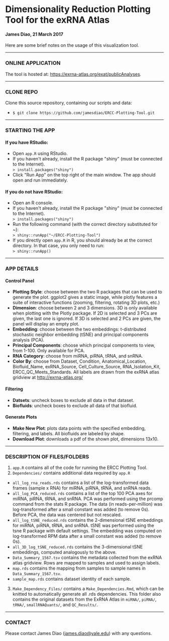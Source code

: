 # Dimensionality Reduction Plotting Tool for the exRNA Atlas

#### James Diao, 21 March 2017

Here are some brief notes on the usage of this visualization tool. <br />

-------------------------------------------------------------

### ONLINE APPLICATION

The tool is hosted at: https://exrna-atlas.org/exat/publicAnalyses. 

-------------------------------------------------------------

### CLONE REPO

Clone this source repository, containing our scripts and data: <br />
- `$ git clone https://github.com/jamesdiao/ERCC-Plotting-Tool.git`

-------------------------------------------------------------

### STARTING THE APP

#### If you have RStudio:  
 - Open `app.R` using RStudio. 
 - If you haven't already, install the R package "shiny" (must be connected to the Internet).  
`> install.packages("shiny")`  
 - Click "Run App" on the top right of the main window. The app should open and run immediately. <br />

#### If you do not have RStudio:  
 - Open an R console.  
 - If you haven't already, install the R package "shiny" (must be connected to the Internet).  
`> install.packages("shiny")`  
 - Run the following command (with the correct directory substituted for ~):  
`> shiny::runApp("~/ERCC-Plotting-Tool")`  
 - If you directly open `app.R` in R, you should already be at the correct directory. In that case, you only need to run:  
`> shiny::runApp()`


-------------------------------------------------------------

### APP DETAILS

#### Control Panel  
- **Plotting Style**: choose between the two R packages that can be used to generate the plot. ggplot2 gives a static image, while plotly features a suite of interactive functions (zooming, filtering, rotating 3D plots, etc.)
- **Dimension**: choose between 2 and 3 dimensions. 3D is only available when plotting with the Plotly package. If 2D is selected and 3 PCs are given, the last one is ignored. If 3D is selected and 2 PCs are given, the panel will display an empty plot. 
- **Embedding**: choose between the two embeddings: t-distributed stochastic neighbor embedding (tSNE) and principal components analysis (PCA). 
- **Principal Components**: choose which principal components to view, from 1-100. Only available for PCA.  
- **RNA Category**: choose from miRNA, piRNA, tRNA, and snRNA.  
- **Color By**: choose from Dataset, Condition, Anatomical\_Location, Biofluid\_Name, exRNA\_Source, Cell\_Culture\_Source, RNA\_Isolation\_Kit, ERCC\_QC\_Meets\_Standards. All labels are drawn from the exRNA atlas gridview at http://exrna-atlas.org/  

#### Filtering  
- **Datsets**: uncheck boxes to exclude all data in that dataset. 
- **Biofluids**: uncheck boxes to exclude all data of that biofluid.  

#### Generate Plots  
- **Make New Plot**: plots data points with the specified embedding, filtering, and labels.  All biofluids are labeled by shape.  
- **Download Plot**: downloads a pdf of the shown plot, dimensions 13x10. 

-------------------------------------------------------------

### DESCRIPTION OF FILES/FOLDERS
1. `app.R` contains all of the code for running the ERCC Plotting Tool. 
2. `Dependencies/` contains additional data required by `app.R`
 - `all_log_rna_reads.rds` contains a list of the log-transformed data frames (sample x RNA) for miRNA, piRNA, tRNA, and snRNA reads. 
 - `all_log_PCA_reduced.rds` contains a list of the top 100 PCA axes for miRNA, piRNA, tRNA, and snRNA. PCA was performed using the prcomp command from the stats R package. The data (in reads-per-million) was log-transformed after a small constant was added (to remove 0s). Before PCA, the data was centered but not rescaled. 
 - `all_log_tSNE_reduced.rds` contains the 2-dimensional tSNE embeddings for miRNA, piRNA, tRNA, and snRNA. tSNE was performed using the tsne R package with default settings. The embedding was computed on log-transformed RPM data after a small constant was added (to remove 0s). 
  - `all_3D_log_tSNE_reduced.rds` contains the 3-dimensional tSNE embeddings, computed analogously to the above. 
  - `Data_Summary_1567.tsv` contains the metadata collected from the exRNA atlas gridview. Rows are mapped to samples and used to assign labels. 
  - `map.rds` contains the mapping from samples to sample names in `Data_Summary_1567.tsv`. 
  - `sample_map.rds` contains dataset identity of each sample.
3. `Make_Dependency_Files/` contains a `Make_Dependencies.Rmd`, which can be knitted to automatically generate all .rds dependencies. This folder also contains the original datasets from the ExRNA Atlas in `miRNA/`, `piRNA/`, `tRNA/`, `smallRNAQuants/`, and `QC_Results/`. 

-----------------------------------------------------------------

### CONTACT  

Please contact James Diao (james.diao@yale.edu) with any questions.

<br />
<br />
<br />


